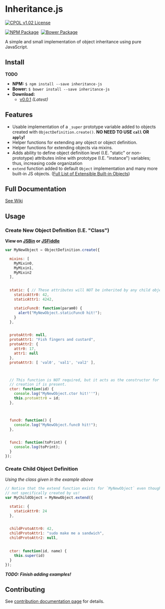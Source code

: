 Inheritance.js
=================================================

[![CPOL v1.02 License](https://img.shields.io/badge/license-CPOL--1.02-blue.svg?style=flat-square)](https://github.com/bsara/inheritance.js/blob/master/LICENSE.md)

[![NPM Package](https://img.shields.io/npm/v/inheritance-js.svg?style=flat-square)](https://www.npmjs.com/package/inheritance-js)&nbsp;
[![Bower Package](https://img.shields.io/bower/v/inheritance-js.svg?style=flat-square)](http://bower.io/search/?q=inheritance-js)


A simple and small implementation of object inheritance using pure JavaScript.



## Install

**TODO**

- **NPM:** `$ npm install --save inheritance-js`
- **Bower:** `$ bower install --save inheritance-js`
- **Download:**
    - [v0.0.1](#) *(Latest)*



## Features

- Usable implementation of a `_super` prototype variable added to objects created with
  `ObjectDefinition.create()`. **NO NEED TO USE `call` OR `apply`!**
- Helper functions for extending any object or object definition.
- Helper functions for extending objects via mixins.
- Adds ability to define object definition level (I.E. "static" or non-prototype)
  attributes inline with prototype (I.E. "instance") variables; thus, increasing code
  organization
- `extend` function added to default `Object` implementation and many more built-in JS
  objects. ([Full List of Extensible Built-in Objects](#))



## Full Documentation

[See Wiki](https://github.com/bsara/inheritance.js/wiki/Inheritance.js-Wiki-Home)



## Usage

### Create New Object Definition (I.E. "Class")

**View on [JSBin](http://jsbin.com/wurure/edit?js,console) or [JSFiddle](http://jsfiddle.net/bsara/ekwajv83/)**

```javascript
var MyNewObject = ObjectDefinition.create({

  mixins: [
    MyMixin0,
    MyMixin1,
    MyMixin2
  ],


  static: { // These attributes will NOT be inherited by any child object definitions.
    staticAttr0: 42,
    staticAttr1: 4242,

    staticFunc0: function(param0) {
      alert("MyNewObject.staticFunc0 hit!");
    }
  },


  protoAttr0: null,
  protoAttr1: "Fish fingers and custard",
  protoAttr2: {
    attr0: 17,
    attr1: null
  },
  protoAttr3: [ 'val0', 'val1', 'val2' ],



  // This function is NOT required, but it acts as the constructor for object
  // creation if is present.
  ctor: function(id) {
    console.log("MyNewObject.ctor hit!''");
    this.protoAttr0 = id;
  },



  func0: function() {
    console.log("MyNewObject.func0 hit!");
  },


  func1: function(toPrint) {
    console.log(toPrint);
  }
});
```


### Create Child Object Definition

*Using the class given in the example above*

```javascript
// Notice that the extend function exists for `MyNewObject` even though it was
// not specifically created by us!
var MyChildObject = MyNewObject.extend({

  static: {
    staticAttr0: 24
  },


  childProtoAttr0: 42,
  childProtoAttr1: "sudo make me a sandwich",
  childProtoAttr2: null,


  ctor: function(id, name) {
    this.super(id)
  }
});
```

***TODO: Finish adding examples!***


## Contributing

See [contribution documentation page](https://github.com/bsara/inheritance.js/blob/master/CONTRIBUTING.md) for details.
